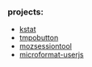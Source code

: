 ### projects:

* [kstat](https://github.com/pyhedgehog/kstat)
* [tmpobutton](https://github.com/pyhedgehog/tmpobutton)
* [mozsessiontool](https://github.com/pyhedgehog/mozsessiontool)
* [microformat-userjs](microformat-userjs/)
